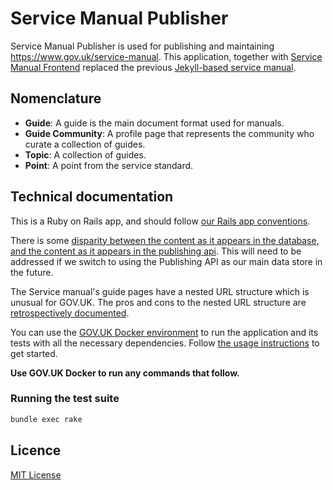 # Service Manual Publisher

Service Manual Publisher is used for publishing and maintaining https://www.gov.uk/service-manual. This application, together with [Service Manual Frontend](https://github.com/alphagov/service-manual-frontend) replaced the previous [Jekyll-based service manual](https://github.com/alphagov/government-service-design-manual).

## Nomenclature

- **Guide**: A guide is the main document format used for manuals.
- **Guide Community**: A profile page that represents the community who curate a collection of guides.
- **Topic**: A collection of guides.
- **Point**: A point from the service standard.

## Technical documentation

This is a Ruby on Rails app, and should follow [our Rails app conventions](https://docs.publishing.service.gov.uk/manual/conventions-for-rails-applications.html).

There is some [disparity between the content as it appears in the database, and the content as it appears in the publishing api](doc/arch/002-disparity-between-database-and-publishing-api.md). This will need to be addressed if we switch to using the Publishing API as our main data store in the future.

The Service manual's guide pages have a nested URL structure which is unusual for GOV.UK. The pros and cons to the nested URL structure are [retrospectively documented](doc/arch/001-nested-url-structure.md).

You can use the [GOV.UK Docker environment](https://github.com/alphagov/govuk-docker) to run the application and its tests with all the necessary dependencies. Follow [the usage instructions](https://github.com/alphagov/govuk-docker#usage) to get started.

**Use GOV.UK Docker to run any commands that follow.**

### Running the test suite

```sh
bundle exec rake
```

## Licence

[MIT License](LICENCE)

